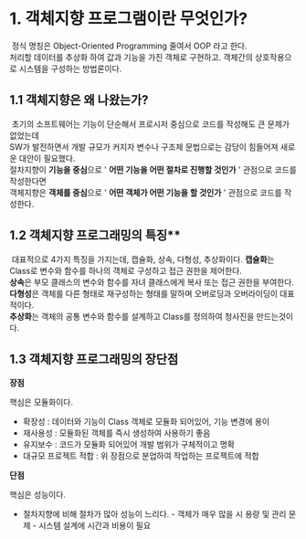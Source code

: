 # 1. 객체지향 프로그램이란 무엇인가?
​
정식 명칭은 Object-Oriented Programming 줄여서 OOP 라고 한다.\
처리할 데이터를 추상화 하여 값과 기능을 가진 객체로 구현하고. 객체간의 상호작용으로 시스템을 구성하는 방법론이다.
​

## 1.1 객체지향은 왜 나왔는가?
​
초기의 소프트웨어는 기능이 단순해서 프로시저 중심으로 코드를 작성해도 큰 문제가 없었는데\
SW가 발전하면서 개발 규모가 커지자 변수나 구조체 문법으로는 감당이 힘들어져 새로운 대안이 필요했다.\
절차지향이 **기능을 중심**으로 ' **어떤 기능을 어떤 절차로 진행할 것인가** ' 관점으로 코드를 작성한다면\
객체지향은 **객체를 중심**으로 ' **어떤 객체가 어떤 기능을 할 것인가** ' 관점으로 코드를 작성한다.
​
## 1.2 객체지향 프로그래밍의 특징**
​
대표적으로 4가지 특징을 가지는데, 캡슐화, 상속, 다형성, 추상화이다.
​
**캡슐화**는 Class로 변수와 함수를 하나의 객체로 구성하고 접근 권한을 제어한다.\
**상속**은 부모 클래스의 변수와 함수를 자녀 클래스에게 복사 또는 접근 권한을 부여한다.\
**다형성**은 객체를 다른 형태로 재구성하는 형태를 말하며 오버로딩과 오버라이딩이 대표적이다.\
**추상화**는 객체의 공통 변수와 함수를 설계하고 Class를 정의하여 청사진을 만드는것이다.
​
## 1.3 객체지향 프로그래밍의 장단점

**장점**

핵심은 모듈화이다.

- 확장성 : 데이터와 기능이 Class 객체로 모듈화 되어있어, 기능 변경에 용이
- 재사용성 : 모듈화된 객체를 즉시 생성하여 사용하기 좋음
- 유지보수 : 코드가 모듈화 되어있어 개발 범위가 구체적이고 명확
-  대규모 프로젝트 적합 : 위 장점으로 분업하여 작업하는 프로젝트에 적합

**단점**

핵심은 성능이다.

- 절차지향에 비해 절차가 많아 성능이 느리다.
​- 객체가 매우 많을 시 용량 및 관리 문제
​- 시스템 설계에 시간과 비용이 필요